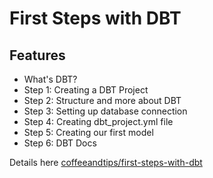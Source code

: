 # First Steps with DBT

## Features

- What's DBT?
- Step 1: Creating a DBT Project
- Step 2: Structure and more about DBT
- Step 3: Setting up database connection
- Step 4: Creating dbt_project.yml file
- Step 5: Creating our first model
- Step 6: DBT Docs

Details here [coffeeandtips/first-steps-with-dbt][blog-dbt]

[blog-dbt]: <https://www.coffeeandtips.com/post/first-steps-with-dbt>



